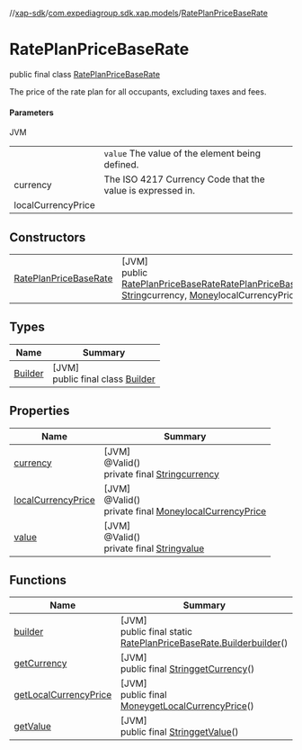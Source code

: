 //[xap-sdk](../../../index.md)/[com.expediagroup.sdk.xap.models](../index.md)/[RatePlanPriceBaseRate](index.md)

# RatePlanPriceBaseRate

public final class [RatePlanPriceBaseRate](index.md)

The price of the rate plan for all occupants, excluding taxes and fees.

#### Parameters

JVM

| | |
|---|---|
|  | `value` The value of the element being defined. |
| currency | The ISO 4217 Currency Code that the value is expressed in. |
| localCurrencyPrice |

## Constructors

| | |
|---|---|
| [RatePlanPriceBaseRate](-rate-plan-price-base-rate.md) | [JVM]<br>public [RatePlanPriceBaseRate](index.md)[RatePlanPriceBaseRate](-rate-plan-price-base-rate.md)([String](https://docs.oracle.com/javase/8/docs/api/java/lang/String.html)value, [String](https://docs.oracle.com/javase/8/docs/api/java/lang/String.html)currency, [Money](../-money/index.md)localCurrencyPrice) |

## Types

| Name | Summary |
|---|---|
| [Builder](-builder/index.md) | [JVM]<br>public final class [Builder](-builder/index.md) |

## Properties

| Name | Summary |
|---|---|
| [currency](index.md#-2139977766%2FProperties%2F699445674) | [JVM]<br>@Valid()<br>private final [String](https://docs.oracle.com/javase/8/docs/api/java/lang/String.html)[currency](index.md#-2139977766%2FProperties%2F699445674) |
| [localCurrencyPrice](index.md#463554526%2FProperties%2F699445674) | [JVM]<br>@Valid()<br>private final [Money](../-money/index.md)[localCurrencyPrice](index.md#463554526%2FProperties%2F699445674) |
| [value](index.md#-1193894114%2FProperties%2F699445674) | [JVM]<br>@Valid()<br>private final [String](https://docs.oracle.com/javase/8/docs/api/java/lang/String.html)[value](index.md#-1193894114%2FProperties%2F699445674) |

## Functions

| Name | Summary |
|---|---|
| [builder](builder.md) | [JVM]<br>public final static [RatePlanPriceBaseRate.Builder](-builder/index.md)[builder](builder.md)() |
| [getCurrency](get-currency.md) | [JVM]<br>public final [String](https://docs.oracle.com/javase/8/docs/api/java/lang/String.html)[getCurrency](get-currency.md)() |
| [getLocalCurrencyPrice](get-local-currency-price.md) | [JVM]<br>public final [Money](../-money/index.md)[getLocalCurrencyPrice](get-local-currency-price.md)() |
| [getValue](get-value.md) | [JVM]<br>public final [String](https://docs.oracle.com/javase/8/docs/api/java/lang/String.html)[getValue](get-value.md)() |
